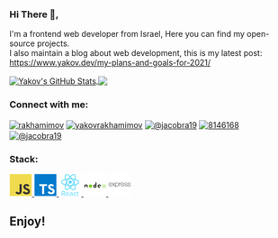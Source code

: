 ### Hi There 👋,

I'm a frontend web developer from Israel, Here you can find my open-source projects.</br>
I also maintain a blog about web development, this is my latest post: https://www.yakov.dev/my-plans-and-goals-for-2021/

<a href="https://github.com/MartinHeinz/MartinHeinz">
  <img align="center" src="https://github-readme-stats.vercel.app/api?username=jacobra19&show_icons=true&line_height=20&count_private=true&theme=dark" alt="Yakov's GitHub Stats" />
</a>
<a href="https://github.com/MartinHeinz/MartinHeinz">
  <img align="center" src="https://github-readme-stats.vercel.app/api/top-langs/?username=jacobra19&hide=java,html,tex&title_color=ffffff&text_color=c9cacc&icon_color=2bbc8a&bg_color=1d1f21&langs_count=5&layout=compact&line_height=50" />
</a>

<h3 align="left">Connect with me:</h3>  
<p align="left">  
<a href="https://linkedin.com/in/rakhamimov" target="blank"><img align="center" src="https://raw.githubusercontent.com/rahuldkjain/github-profile-readme-generator/master/src/images/icons/Social/linked-in-alt.svg" alt="rakhamimov" height="30" width="40" /></a>  
<a href="https://twitter.com/yakovrakhamimov" target="blank"><img align="center" src="https://raw.githubusercontent.com/rahuldkjain/github-profile-readme-generator/master/src/images/icons/Social/twitter.svg" alt="yakovrakhamimov" height="30" width="40" /></a>  
<a href="https://dev.to/@jacobra19" target="blank"><img align="center" src="https://cdn.jsdelivr.net/npm/simple-icons@3.0.1/icons/dev-dot-to.svg" alt="@jacobra19" height="30" width="40" /></a>  
<a href="https://stackoverflow.com/users/8146168" target="blank"><img align="center" src="https://raw.githubusercontent.com/rahuldkjain/github-profile-readme-generator/master/src/images/icons/Social/stack-overflow.svg" alt="8146168" height="30" width="40" /></a>  
<a href="https://medium.com/@jacobra19" target="blank"><img align="center" src="https://raw.githubusercontent.com/rahuldkjain/github-profile-readme-generator/master/src/images/icons/Social/medium.svg" alt="@jacobra19" height="30" width="40" /></a>  
</p>  
  
<h3 align="left">Stack:</h3>  
<p align="left">
<a href="https://developer.mozilla.org/en-US/docs/Web/JavaScript" target="_blank"> <img src="https://raw.githubusercontent.com/devicons/devicon/master/icons/javascript/javascript-original.svg" alt="javascript" width="40" height="40"/> </a> 
<a href="https://www.typescriptlang.org/" target="_blank"> <img src="https://raw.githubusercontent.com/devicons/devicon/master/icons/typescript/typescript-original.svg" alt="typescript" width="40" height="40"/> </a> 
<a href="https://reactjs.org/" target="_blank"> <img src="https://raw.githubusercontent.com/devicons/devicon/master/icons/react/react-original-wordmark.svg" alt="react" width="40" height="40"/> 
<a href="https://nodejs.org" target="_blank"> <img src="https://raw.githubusercontent.com/devicons/devicon/master/icons/nodejs/nodejs-original-wordmark.svg" alt="nodejs" width="40" height="40"/> </a>
<a href="https://expressjs.com" target="_blank"> <img src="https://raw.githubusercontent.com/devicons/devicon/master/icons/express/express-original-wordmark.svg" alt="express" width="40" height="40"/> </a> 
</p>

## Enjoy!
